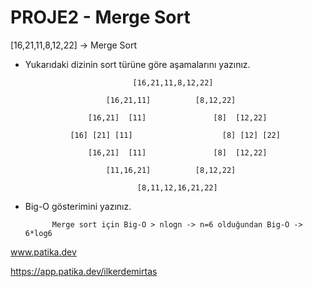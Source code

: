 # PROJE2 - Merge Sort

[16,21,11,8,12,22] -> Merge Sort

- Yukarıdaki dizinin sort türüne göre aşamalarını yazınız.

                              [16,21,11,8,12,22]               
                          
                        [16,21,11]          [8,12,22]      
                         
                    [16,21]  [11]               [8]  [12,22]     
                    
                [16] [21] [11]                    [8] [12] [22]
                   
                    [16,21]  [11]               [8]  [12,22]     
                    
                        [11,16,21]          [8,12,22]      
                        
                               [8,11,12,16,21,22]     
                               
- Big-O gösterimini yazınız.
            
            Merge sort için Big-O > nlogn -> n=6 olduğundan Big-O -> 6*log6
            
www.patika.dev

https://app.patika.dev/ilkerdemirtas
          
    
